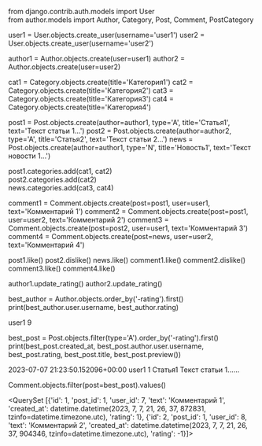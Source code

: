  from django.contrib.auth.models import User                          
 from author.models import Author, Category, Post, Comment, PostCategory

 user1 = User.objects.create_user(username='user1')
 user2 = User.objects.create_user(username='user2')

 author1 = Author.objects.create(user=user1)
 author2 = Author.objects.create(user=user2)

 cat1 = Category.objects.create(title='Категория1')
 cat2 = Category.objects.create(title='Категория2')
 cat3 = Category.objects.create(title='Категория3')
 cat4 = Category.objects.create(title='Категория4')

 post1 = Post.objects.create(author=author1, type='A', title='Статья1', text='Текст статьи 1...')
 post2 = Post.objects.create(author=author2, type='A', title='Статья2', text='Текст статьи 2...')
 news = Post.objects.create(author=author1, type='N', title='Новость1', text='Текст новости 1...')

 post1.categories.add(cat1, cat2)           
 post2.categories.add(cat2)       
 news.categories.add(cat3, cat4)  	

 comment1 = Comment.objects.create(post=post1, user=user1, text='Комментарий 1')
 comment2 = Comment.objects.create(post=post1, user=user2, text='Комментарий 2')
 comment3 = Comment.objects.create(post=post2, user=user1, text='Комментарий 3')
comment4 = Comment.objects.create(post=news, user=user2, text='Комментарий 4')

post1.like()
post2.dislike()
news.like()
comment1.like()
comment2.dislike()
comment3.like()
comment4.like()

author1.update_rating()
author2.update_rating()

best_author = Author.objects.order_by('-rating').first()
print(best_author.user.username, best_author.rating)

user1 9

best_post = Post.objects.filter(type='A').order_by('-rating').first()
print(best_post.created_at, best_post.author.user.username, best_post.rating, best_post.title, best_post.preview())

2023-07-07 21:23:50.152096+00:00 user1 1 Статья1 Текст статьи 1......

Comment.objects.filter(post=best_post).values()

<QuerySet [{'id': 1, 'post_id': 1, 'user_id': 7, 'text': 'Комментарий 1', 'created_at': datetime.datetime(2023, 7, 7, 21, 26, 37, 872831, tzinfo=datetime.timezone.utc), 'rating': 1}, {'id': 2, 'post_id': 1, 'user_id': 8, 'text': 'Комментарий 2', 'created_at': datetime.datetime(2023, 7, 7, 21, 26, 37, 904346, tzinfo=datetime.timezone.utc), 'rating': -1}]>
